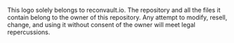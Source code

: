 This logo solely belongs to reconvault.io. The repository and all the files it contain belong to the owner of this repository. 
Any attempt to modify, resell, change, and using it without consent of the owner will meet legal repercussions. 
